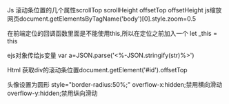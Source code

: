 Js 滚动条位置的几个属性scrollTop scrollHeight offsetTop offsetHeight
js缩放网页document.getElementsByTagName('body')[0].style.zoom=0.5

在前端定位的回调函数里面是不能使用this,所以在定位之前加入一个 let _this = this

ejs对象传给js变量 var a=JSON.parse('<%-JSON.stringify(str)%>')

Html  获取div的滚动条位置document.getElement('#id').offsetTop

头像设置为圆形
style="border-radius:50%;"
overflow-x:hidden;禁用横向滑动
overflow-y:hidden;禁用纵向滑动
